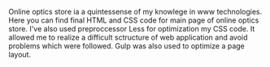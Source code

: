 Online optics store ia a quintessense of my knowlege in www technologies.
Here you can find final HTML and CSS code for main page of online optics store. 
I've also used preproccessor Less for optimization my CSS code. 
It allowed me to realize a difficult sctructure of web application and avoid problems which were followed.
Gulp was also used to optimize a page layout.
